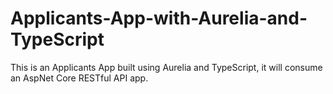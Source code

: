 # Applicants-App-with-Aurelia-and-TypeScript
This is an Applicants App built using Aurelia and TypeScript, it will consume an AspNet Core RESTful API app.
